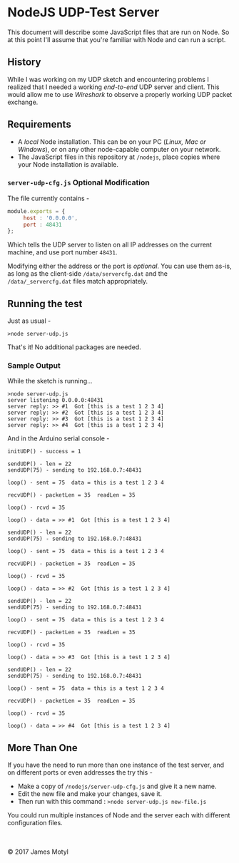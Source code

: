 # NodeJS UDP-Test Server

This document will describe some JavaScript files that are run on Node. So at this point I'll assume that you're familiar with Node and can run a script.

## History

While I was working on my UDP sketch and encountering problems I realized that I needed a working *end-to-end* UDP server and client. This would allow me to use *Wireshark* to observe a properly working UDP packet exchange.

## Requirements

* A *local* Node installation. This can be on your PC (*Linux, Mac or Windows*), or on any other node-capable computer on your network.
* The JavaScript files in this repository at `/nodejs`, place copies where your Node installation is available.

### `server-udp-cfg.js` Optional Modification

The file currently contains - 

```javascript
module.exports = {
     host : '0.0.0.0',
     port : 48431
};
```

Which tells the UDP server to listen on all IP addresses on the current machine, and use port number `48431`.

Modifying either the address or the port is *optional*. You can use them as-is, as long as the client-side `/data/servercfg.dat` and the `/data/_servercfg.dat` files match appropriately.

## Running the test

Just as usual - 

`>node server-udp.js`

That's it! No additional packages are needed.

### Sample Output

While the sketch is running...

```
>node server-udp.js
server listening 0.0.0.0:48431
server reply: >> #1  Got [this is a test 1 2 3 4]
server reply: >> #2  Got [this is a test 1 2 3 4]
server reply: >> #3  Got [this is a test 1 2 3 4]
server reply: >> #4  Got [this is a test 1 2 3 4]
```

And in the Arduino serial console - 

```
initUDP() - success = 1

sendUDP() - len = 22
sendUDP(75) - sending to 192.168.0.7:48431

loop() - sent = 75  data = this is a test 1 2 3 4

recvUDP() - packetLen = 35  readLen = 35

loop() - rcvd = 35

loop() - data = >> #1  Got [this is a test 1 2 3 4]

sendUDP() - len = 22
sendUDP(75) - sending to 192.168.0.7:48431

loop() - sent = 75  data = this is a test 1 2 3 4

recvUDP() - packetLen = 35  readLen = 35

loop() - rcvd = 35

loop() - data = >> #2  Got [this is a test 1 2 3 4]

sendUDP() - len = 22
sendUDP(75) - sending to 192.168.0.7:48431

loop() - sent = 75  data = this is a test 1 2 3 4

recvUDP() - packetLen = 35  readLen = 35

loop() - rcvd = 35

loop() - data = >> #3  Got [this is a test 1 2 3 4]

sendUDP() - len = 22
sendUDP(75) - sending to 192.168.0.7:48431

loop() - sent = 75  data = this is a test 1 2 3 4

recvUDP() - packetLen = 35  readLen = 35

loop() - rcvd = 35

loop() - data = >> #4  Got [this is a test 1 2 3 4]

```

## More Than One

If you have the need to run more than one instance of the test server, and on different ports or even addresses the try this - 

* Make a copy of `/nodejs/server-udp-cfg.js` and give it a new name.
* Edit the new file and make your changes, save it.
* Then run with this command : `>node server-udp.js new-file.js`

You could run multiple instances of Node and the server each with different configuration files.

<br>
<br>
&copy; 2017 James Motyl

